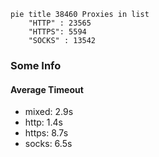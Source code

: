 
```mermaid
pie title 38460 Proxies in list
    "HTTP" : 23565
    "HTTPS": 5594
    "SOCKS" : 13542
```

### Some Info
#### Average Timeout

- mixed: 2.9s
- http: 1.4s
- https: 8.7s
- socks: 6.5s